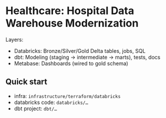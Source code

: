 
# Healthcare: Hospital Data Warehouse Modernization

Layers:
- Databricks: Bronze/Silver/Gold Delta tables, jobs, SQL
- dbt: Modeling (staging → intermediate → marts), tests, docs
- Metabase: Dashboards (wired to gold schema)

## Quick start
- infra: `infrastructure/terraform/databricks`
- databricks code: `databricks/…`
- dbt project: `dbt/…`
